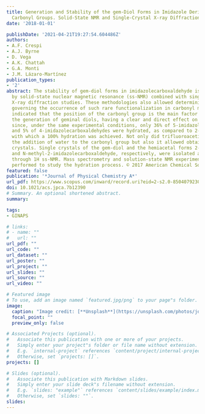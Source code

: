 ```yaml
---
title: Generation and Stability of the gem-Diol Forms in Imidazole Derivatives Containing
  Carbonyl Groups. Solid-State NMR and Single-Crystal X-ray Diffraction Studies
date: '2018-01-01'

publishDate: '2021-04-21T19:27:54.604486Z'
authors:
- A.F. Crespi
- A.J. Byrne
- D. Vega
- A.K. Chattah
- G.A. Monti
- J.M. Lázaro-Martínez
publication_types:
- '2'
abstract: The stability of gem-diol forms in imidazolecarboxaldehyde isomers was studied
  by solid-state nuclear magnetic resonance (ss-NMR) combined with single-crystal
  X-ray diffraction studies. These methodologies also allowed determining the factors
  governing the occurrence of such rare functionalization in carbonyl moieties. Results
  indicated that the position of the carbonyl group is the main factor that governs
  the generation of geminal diols, having a clear and direct effect on hydration,
  since, under the same experimental conditions, only 36% of 5-imidazolecarboxaldehydes
  and 5% of 4-imidazolecarboxaldehydes were hydrated, as compared to 2-imidazolecarboxaldehydes,
  with which a 100% hydration was achieved. Not only did trifluoroacetic acid favor
  the addition of water to the carbonyl group but also it allowed obtaining single
  crystals. Single crystals of the gem-diol and the hemiacetal forms 2-imidazolecarboxaldehyde
  and N-methyl-2-imidazolecarboxaldehyde, respectively, were isolated and studied
  through 1H ss-NMR. Mass spectrometry and solution-state NMR experiments were also
  performed to study the hydration process. © 2017 American Chemical Society.
featured: false
publication: '*Journal of Physical Chemistry A*'
url_pdf: https://www.scopus.com/inward/record.uri?eid=2-s2.0-85040792300&doi=10.1021%2facs.jpca.7b12390&partnerID=40&md5=1aa7f9db597bef35c969f561aa058369
doi: 10.1021/acs.jpca.7b12390
# Summary. An optional shortened abstract.
summary: 

tags:
- GINAPS

# links:
# - name: ""
#   url: ""
url_pdf: ""
url_code: ""
url_dataset: ""
url_poster: ""
url_project: ""
url_slides: ""
url_source: ""
url_video: ""

# Featured image
# To use, add an image named `featured.jpg/png` to your page"s folder. 
image:
  caption: "Image credit: [**Unsplash**](https://unsplash.com/photos/jdD8gXaTZsc)"
  focal_point: ""
  preview_only: false

# Associated Projects (optional).
#   Associate this publication with one or more of your projects.
#   Simply enter your project"s folder or file name without extension.
#   E.g. `internal-project` references `content/project/internal-project/index.md`.
#   Otherwise, set `projects: []`.
projects: []

# Slides (optional).
#   Associate this publication with Markdown slides.
#   Simply enter your slide deck"s filename without extension.
#   E.g. `slides: "example"` references `content/slides/example/index.md`.
#   Otherwise, set `slides: ""`.
slides:
---
```


